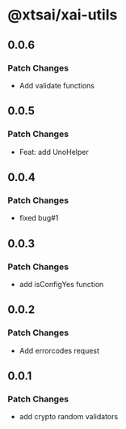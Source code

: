 # @xtsai/xai-utils

## 0.0.6

### Patch Changes

- Add validate functions

## 0.0.5

### Patch Changes

- Feat: add UnoHelper

## 0.0.4

### Patch Changes

- fixed bug#1

## 0.0.3

### Patch Changes

- add isConfigYes function

## 0.0.2

### Patch Changes

- Add errorcodes request

## 0.0.1

### Patch Changes

- add crypto random validators
